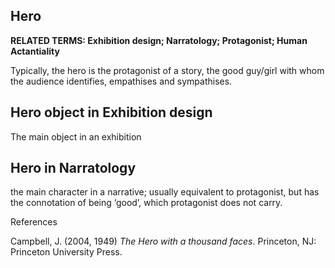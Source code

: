 ## Hero

**RELATED TERMS: Exhibition design; Narratology; Protagonist; Human Actantiality**


Typically, the hero is the protagonist of a story, the good guy/girl with whom the audience identifies, empathises and sympathises.



## Hero object in Exhibition design 

The main object in an exhibition



## Hero in Narratology



the main character in a narrative; usually equivalent to protagonist, but has the connotation of being ‘good’, which protagonist does not carry.

References

Campbell, J. (2004, 1949) _The Hero with a thousand faces_. Princeton, NJ: Princeton University Press.
